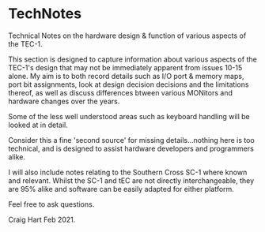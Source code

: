 # TechNotes
Technical Notes on the hardware design &amp; function of various aspects of the TEC-1.

This section is designed to capture information about various aspects of the TEC-1's design that may not be immediately apparent from issues 10-15 alone.
My aim is to both record details such as I/O port & memory maps, port bit assignments, look at design decision decisions and the limitations thereof,
as well as discuss differences btween various MONitors and hardware changes over the years.

Some of the less well understood areas such as keyboard handling will be looked at in detail.

Consider this a fine 'second source' for missing details...nothing here is too technical, and is designed to assist hardware developers and programmers alike.

I will also include notes relating to the Southern Cross SC-1 where known and relevant. Whilst the SC-1 and tEC are not directly interchangeable, they are 95% alike and
software can be easily adapted for either platform.

Feel free to ask questions.

Craig Hart
Feb 2021.
